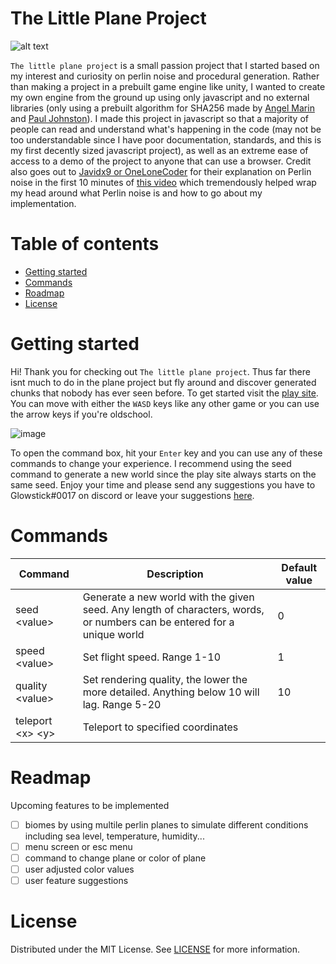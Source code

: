 # The Little Plane Project
![alt text](https://github.com/Glowstick0017/Little-Plane-Project/blob/master/css/tlpp-icon.png?raw=true)

`The little plane project` is a small passion project that I started based on my interest and curiosity on perlin noise and procedural generation. Rather than making a project in a prebuilt game engine like unity, I wanted to create my own engine from the ground up using only javascript and no external libraries (only using a prebuilt algorithm for SHA256 made by [Angel Marin](https://anmar.eu.org/) and [Paul Johnston](http://pajhome.org.uk/)). I made this project in javascript so that a majority of people can read and understand what's happening in the code (may not be too understandable since I have poor documentation, standards, and this is my first decently sized javascript project), as well as an extreme ease of access to a demo of the project to anyone that can use a browser. Credit also goes out to [Javidx9 or OneLoneCoder](https://github.com/OneLoneCoder) for their explanation on Perlin noise in the first 10 minutes of [this video](https://youtu.be/6-0UaeJBumA) which tremendously helped wrap my head around what Perlin noise is and how to go about my implementation. 

# Table of contents
- [Getting started](#getting-started)
- [Commands](#commands)
- [Roadmap](#roadmap)
- [License](#license)

# Getting started
Hi! Thank you for checking out `The little plane project`. Thus far there isnt much to do in the plane project but fly around and discover generated chunks that nobody has ever seen before. To get started visit the [play site](). You can move with either the `WASD` keys like any other game or you can use the arrow keys if you're oldschool. 

![image](https://user-images.githubusercontent.com/90464994/159105547-7c25a446-00e2-4da7-a5d9-fc8c283421b5.png)

To open the command box, hit your `Enter` key and you can use any of these commands to change your experience. I recommend using the seed command to generate a new world since the play site always starts on the same seed. Enjoy your time and please send any suggestions you have to Glowstick#0017 on discord or leave your suggestions [here](https://github.com/Glowstick0017/Little-Plane-Project/issues/new?assignees=&labels=new+feature&template=feature_request.md&title=Feature%20Request).

# Commands
| Command  | Description | Default value |
| ------------- | ------------- | ------------- |
| seed \<value>  | Generate a new world with the given seed. Any length of characters, words, or numbers can be entered for a unique world  | 0 |
| speed \<value>  | Set flight speed. Range 1-10  | 1 |
| quality \<value>  | Set rendering quality, the lower the more detailed. Anything below 10 will lag. Range 5-20  | 10 |
| teleport \<x> \<y>  | Teleport to specified coordinates  |  |

# Readmap
Upcoming features to be implemented
- [ ] biomes by using multile perlin planes to simulate different conditions including sea level, temperature, humidity...
- [ ] menu screen or esc menu
- [ ] command to change plane or color of plane
- [ ] user adjusted color values
- [ ] user feature suggestions

# License
Distributed under the MIT License. See [LICENSE](https://github.com/Glowstick0017/Little-Plane-Project/blob/master/LICENSE) for more information.
